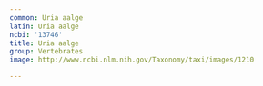 ```yaml
---
common: Uria aalge
latin: Uria aalge
ncbi: '13746'
title: Uria aalge
group: Vertebrates
image: http://www.ncbi.nlm.nih.gov/Taxonomy/taxi/images/1210

---
```

